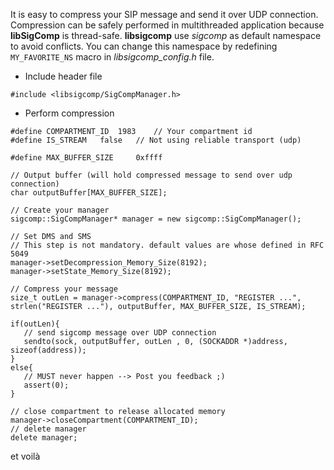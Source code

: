 It is easy to compress your SIP message and send it over UDP connection. Compression can be safely performed in multithreaded application because **libSigComp** is thread-safe.
**libsigcomp** use _sigcomp_ as default namespace to avoid conflicts. You can change this namespace by redefining `MY_FAVORITE_NS` macro in _libsigcomp\_config.h_ file.

  * Include header file
```
#include <libsigcomp/SigCompManager.h>
```

  * Perform compression
```
#define COMPARTMENT_ID	1983    // Your compartment id
#define IS_STREAM	false	// Not using reliable transport (udp)

#define MAX_BUFFER_SIZE		0xffff

// Output buffer (will hold compressed message to send over udp connection)
char outputBuffer[MAX_BUFFER_SIZE];

// Create your manager
sigcomp::SigCompManager* manager = new sigcomp::SigCompManager();

// Set DMS and SMS
// This step is not mandatory. default values are whose defined in RFC 5049
manager->setDecompression_Memory_Size(8192);
manager->setState_Memory_Size(8192);

// Compress your message
size_t outLen = manager->compress(COMPARTMENT_ID, "REGISTER ...", strlen("REGISTER ..."), outputBuffer, MAX_BUFFER_SIZE, IS_STREAM);

if(outLen){
   // send sigcomp message over UDP connection
   sendto(sock, outputBuffer, outLen , 0, (SOCKADDR *)address, sizeof(address));
}
else{
   // MUST never happen --> Post you feedback ;)
   assert(0);
}

// close compartment to release allocated memory
manager->closeCompartment(COMPARTMENT_ID);
// delete manager
delete manager;
```

et voilà